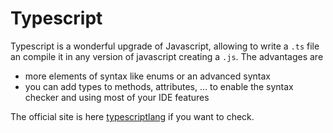 # Typescript

Typescript is a wonderful upgrade of Javascript, allowing
to write a ``.ts`` file an compile it in any version
of javascript creating a ``.js``. The advantages are

* more elements of syntax like enums or
  an advanced syntax
* you can add types to methods, attributes, ...
  to enable the syntax checker and using most
  of your IDE features
  
The official site is here
[typescriptlang](https://www.typescriptlang.org/)
if you want to check.